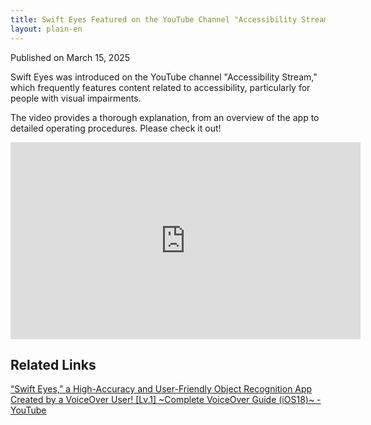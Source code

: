 ```yaml
---
title: Swift Eyes Featured on the YouTube Channel "Accessibility Stream"
layout: plain-en
---
```

Published on March 15, 2025

Swift Eyes was introduced on the YouTube channel "Accessibility Stream," which frequently features content related to accessibility, particularly for people with visual impairments.

The video provides a thorough explanation, from an overview of the app to detailed operating procedures. Please check it out!

<iframe width="560" height="315" src="https://www.youtube.com/embed/eXgkMO4P1QM?si=n7dTLDy0G2xlzNbA" title="YouTube video player" frameborder="0" allow="accelerometer; autoplay; clipboard-write; encrypted-media; gyroscope; picture-in-picture; web-share" referrerpolicy="strict-origin-when-cross-origin" allowfullscreen></iframe>

## Related Links

[“Swift Eyes,” a High-Accuracy and User-Friendly Object Recognition App Created by a VoiceOver User! [Lv.1] ~Complete VoiceOver Guide (iOS18)~ - YouTube](https://youtu.be/eXgkMO4P1QM?si=G_X8tvLLYGjwTHKa)
